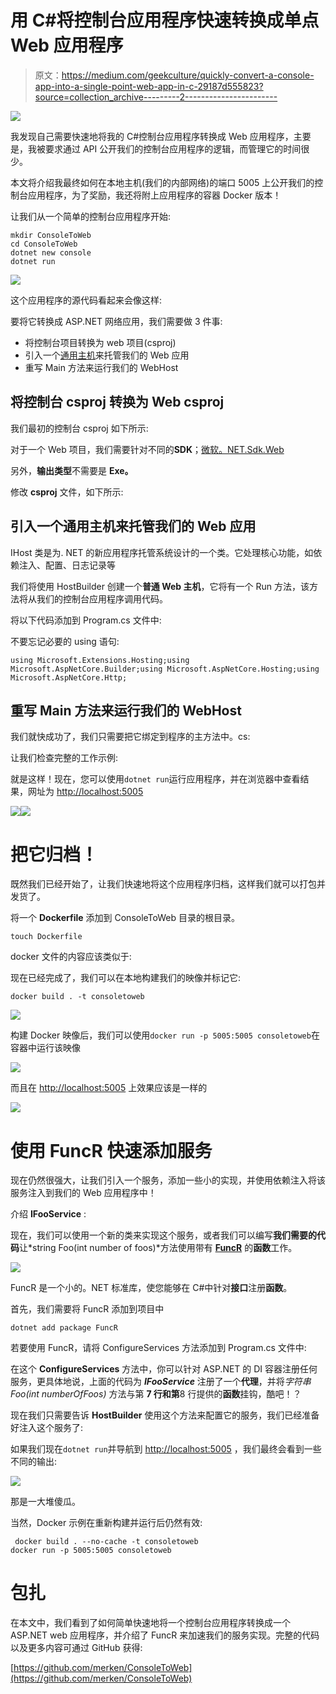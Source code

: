 # 用 C#将控制台应用程序快速转换成单点 Web 应用程序

> 原文：<https://medium.com/geekculture/quickly-convert-a-console-app-into-a-single-point-web-app-in-c-29187d555823?source=collection_archive---------2----------------------->

![](img/7f7ccb191cf63ee8a158c4eff926e390.png)

我发现自己需要快速地将我的 C#控制台应用程序转换成 Web 应用程序，主要是，我被要求通过 API 公开我们的控制台应用程序的逻辑，而管理它的时间很少。

本文将介绍我最终如何在本地主机(我们的内部网络)的端口 5005 上公开我们的控制台应用程序，为了奖励，我还将附上应用程序的容器 Docker 版本！

让我们从一个简单的控制台应用程序开始:

```
mkdir ConsoleToWeb
cd ConsoleToWeb
dotnet new console
dotnet run
```

![](img/24af09a7d32830fa4c4f7904893dcf7a.png)

这个应用程序的源代码看起来会像这样:

要将它转换成 ASP.NET 网络应用，我们需要做 3 件事:

*   将控制台项目转换为 web 项目(csproj)
*   引入一个[通用主机](https://docs.microsoft.com/en-us/dotnet/core/extensions/generic-host)来托管我们的 Web 应用
*   重写 Main 方法来运行我们的 WebHost

## 将控制台 csproj 转换为 Web csproj

我们最初的控制台 csproj 如下所示:

对于一个 Web 项目，我们需要针对不同的**SDK**；[微软。NET.Sdk.Web](https://docs.microsoft.com/en-us/dotnet/core/project-sdk/overview)

另外，**输出类型**不需要是 **Exe。**

修改 **csproj** 文件，如下所示:

## 引入一个通用主机来托管我们的 Web 应用

IHost 类是为. NET 的新应用程序托管系统设计的一个类。它处理核心功能，如依赖注入、配置、日志记录等

我们将使用 HostBuilder 创建一个**普通 Web 主机**，它将有一个 Run 方法，该方法将从我们的控制台应用程序调用代码。

将以下代码添加到 Program.cs 文件中:

不要忘记必要的 using 语句:

```
using Microsoft.Extensions.Hosting;using Microsoft.AspNetCore.Builder;using Microsoft.AspNetCore.Hosting;using Microsoft.AspNetCore.Http;
```

## 重写 Main 方法来运行我们的 WebHost

我们就快成功了，我们只需要把它绑定到程序的主方法中。cs:

让我们检查完整的工作示例:

就是这样！现在，您可以使用`dotnet run`运行应用程序，并在浏览器中查看结果，网址为 [http://localhost:5005](http://localhost:5005)

![](img/b87bd3e9b5b010bf048d8c44abea39d9.png)![](img/d154042cb059be17138cb3537175046a.png)

# 把它归档！

既然我们已经开始了，让我们快速地将这个应用程序归档，这样我们就可以打包并发货了。

将一个 **Dockerfile** 添加到 ConsoleToWeb 目录的根目录。

```
touch Dockerfile
```

docker 文件的内容应该类似于:

现在已经完成了，我们可以在本地构建我们的映像并标记它:

```
docker build . -t consoletoweb
```

![](img/34e14dd27023a0f6480a5bb15f289e94.png)

构建 Docker 映像后，我们可以使用`docker run -p 5005:5005 consoletoweb`在容器中运行该映像

![](img/12da2926ccc99e5dbff868ec81877fc7.png)

而且在 [http://localhost:5005](http://localhost:5005) 上效果应该是一样的

![](img/d154042cb059be17138cb3537175046a.png)

# **使用 FuncR 快速添加服务**

现在仍然很强大，让我们引入一个服务，添加一些小的实现，并使用依赖注入将该服务注入到我们的 Web 应用程序中！

介绍 **IFooService** :

现在，我们可以使用一个新的类来实现这个服务，或者我们可以编写**我们需要的代码**让*string Foo(int number of foos)*方法使用带有 [**FuncR**](/geekculture/c-interfaces-to-functions-with-funcr-e7ea897ce39) 的**函数**工作。

![](img/72bd347b687bac63242c27ad632427e2.png)

FuncR 是一个小的。NET 标准库，使您能够在 C#中针对**接口**注册**函数**。

首先，我们需要将 FuncR 添加到项目中

```
dotnet add package FuncR
```

若要使用 FuncR，请将 ConfigureServices 方法添加到 Program.cs 文件中:

在这个 **ConfigureServices** 方法中，你可以针对 ASP.NET 的 DI 容器注册任何服务，更具体地说，上面的代码为 ***IFooService*** 注册了一个**代理**，并将*字符串 Foo(int numberOfFoos)* 方法与第 **7 行和第**8 行提供的**函数**挂钩，酷吧！？

现在我们只需要告诉 **HostBuilder** 使用这个方法来配置它的服务，我们已经准备好注入这个服务了:

如果我们现在`dotnet run`并导航到 [http://localhost:5005](http://localhost:5005) ，我们最终会看到一些不同的输出:

![](img/0d9d6ffffd1934f10ccc31501c67a34c.png)

那是一大堆傻瓜。

当然，Docker 示例在重新构建并运行后仍然有效:

```
 docker build . --no-cache -t consoletoweb
docker run -p 5005:5005 consoletoweb
```

# 包扎

在本文中，我们看到了如何简单快速地将一个控制台应用程序转换成一个 ASP.NET web 应用程序，并介绍了 FuncR 来加速我们的服务实现。完整的代码以及更多内容可通过 GitHub 获得:

[https://github.com/merken/ConsoleToWeb](https://github.com/merken/ConsoleToWeb)